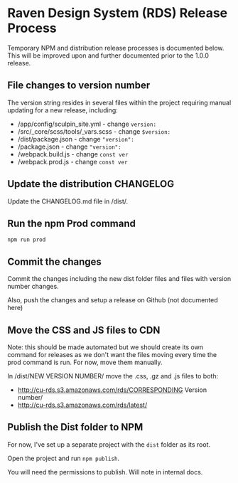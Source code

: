 # Raven Design System (RDS) Release Process

Temporary NPM and distribution release processes is documented below. This will be improved upon and further documented prior to the 1.0.0 release.

## File changes to version number 

The version string resides in several files within the project requiring manual updating for a new release, including:

- /app/config/sculpin_site.yml - change `version:`
- /src/_core/scss/tools/_vars.scss - change `$version:`
- /dist/package.json - change `"version":`
- /package.json - change `"version":`
- /webpack.build.js - change `const ver`
- /webpack.prod.js - change `const ver`

## Update the distribution CHANGELOG

Update the CHANGELOG.md file in /dist/. 

## Run the npm Prod command

`npm run prod`

## Commit the changes

Commit the changes including the new dist folder files and files with version number changes.

Also, push the changes and setup a release on Github (not documented here)

## Move the CSS and JS files to CDN

Note: this should be made automated but we should create its own command for releases as we don't want the files moving every time the prod command is run. For now, move them manually.

In /dist/NEW VERSION NUMBER/ move the .css, .gz and .js files to both:

- http://cu-rds.s3.amazonaws.com/rds/CORRESPONDING Version number/ 
- http://cu-rds.s3.amazonaws.com/rds/latest/

## Publish the Dist folder to NPM

For now, I've set up a separate project with the `dist` folder as its root.

Open the project and run `npm publish`.

You will need the permissions to publish. Will note in internal docs.
